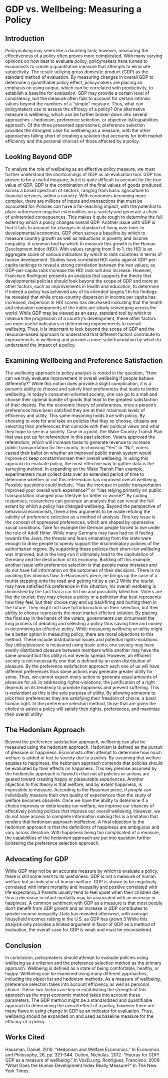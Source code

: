 # GDP vs. Wellbeing: Measuring a Policy

## Introduction	
Policymaking may seem like a daunting task; however, measuring the effectiveness of a policy often proves more complicated. With many varying opinions on how best to evaluate policy, policymakers have turned to economists to create a quantitative measure that attempts to eliminate subjectivity. The result: utilizing gross domestic product (GDP) as the standard method of evaluation. By measuring changes in overall GDP to determine a quantifiable policy effect, policymakers are placing an emphasis on using output, which can be correlated with productivity, to establish a baseline for evaluation. GDP may provide a certain level of consistency, but the measure often fails to account for certain intrinsic values beyond the numbers of a “simple” measure. Thus, what can policymakers use to assess the efficacy of a policy? One alternative measure is wellbeing, which can be further broken down into several approaches – hedonism, preference selection, or objective list/capabilities approach. Of the three presented approaches, preference selection provides the strongest case for wellbeing as a measure, with the other approaches falling short of creating a solution that accounts for both market efficiency and the personal choices of those affected by a policy.

## Looking Beyond GDP
To analyze the role of wellbeing as an effective policy measure, we must further understand the shortcomings of GDP as an evaluation tool. GDP has proven to be a useful measure, but it is quite difficult to account for the true value of GDP. GDP is the combination of the final values of goods produced across a broad spectrum of sectors, ranging from basic agriculture to financial services, within a country. With economies becoming more complex, there are millions of inputs and transactions that must be accounted for. Policies can have a far-reaching impact, with the potential to place unforeseen negative externalities on a society and generate a chain of unintended consequences. This makes it quite tough to determine the full extent by which a policy changes overall GDP. 
Another issue with GDP is that it fails to account for changes in standard of living over time. In developmental economics, GDP often serves a baseline by which to measure country growth as well as reductions in poverty and income inequality. A common tool by which to measure this growth is the Human Development Index (HDI). With values ranging from 0 to 1, the HDI is an aggregate score of various indicators by which to rank countries in terms of human development. Studies have correlated HDI ranks against GDP-per-capita rankings to reveal a strong correlation between the two values; as GDP-per-capita rank increase the HDI rank will also increase. However, Francisco Rodriguez presents an analysis that supports the theory that developmental policies should look beyond the scope of GDP and more at other factors, such as improvements in health and education, to determine if indeed a policy has achieved any of its intended targets.1 In his findings he revealed that while cross-country dispersion in income per capita has increased, dispersion in HDI scores has decreased indicating that the health and education components of the index are slowly converging across the world. While GDP may be viewed as an easy, standard tool by which to measure the progression of a country’s development, these other factors are more useful indicators in determining improvements to overall wellbeing. Thus, it is important to look beyond the scope of GDP and the resource-based approach to understand that different factors contribute to improvements in wellbeing and provide a more solid foundation by which to understand the impact of a policy.

## Examining Wellbeing and Preference Satisfaction
The wellbeing approach to policy analysis is rooted in the question, “How can we truly evaluate improvement in overall wellbeing if people behave differently?” While this notion does provide a slight complication, it is a person’s ability to choose and satisfy their preferences that leads to better wellbeing. In today’s consumer-oriented society, one can go to a mall and choose their optimal bundle of goods that lead to the greatest satisfaction of their desires. Per the economic theory of preferences, once a person’s preferences have been satisfied they are at their maximum levels of efficiency and utility. 
This same reasoning holds true with policy. By choosing to vote for and take on policies that they so choose, citizens are selecting their preferences that coincide with their political views and what they hope to see in a society. Case in a point, the Wake Country Transit Plan that was put up for referendum in this past election. Voters approved the referendum, which will increase taxes to generate revenue to increase public transportation for the county. In choosing “Yes” or “No”, voters casted their ballot on whether an improved public transit system would improve or keep constant/worsen their overall wellbeing. 
In using this approach to evaluate policy, the most effective way to gather data is the surveying method. In expanding on the Wake Transit Plan example, experimenters must collect data over an extended period of time to determine whether or not this referendum has improved overall wellbeing. Possible questions could include, “Has the increase in public transportation improved your overall work experience?” or “Has relying primarily on public transportation changed your lifestyle for better or worse?” By coding responses, researchers can generate an analysis that can reveal the full extent by which a policy has changed wellbeing. Beyond the perspective of behavioral economists, there a few arguments to be made refuting the validity of preference selection as a method of analysis. 
One key issue is the concept of oppressed preferences, which are shaped by oppressive social conditions. Take for example the German people forced to live under the rule of Adolf Hitler. While many Germans may have had no ill feeling towards the Jews, the threats and fears emanating from the state were enough to drive people to openly support the discriminatory policies of the authoritarian regime. By supporting these policies their short-run wellbeing was improved, but in the long-run it ultimately lead to the capitulation of Germany and the destruction of its economy. Building off this example, another issue with preference selection is that people make mistakes and do not have full information on the outcomes of their decisions. There is no avoiding this obvious flaw. In Hausman’s piece, he brings up the case of a tourist stepping onto the road and getting hit by a car.2 While the tourist may have satisfied his preference in this situation, his overall wellbeing is diminished by the fact that a car hit him and possibility killed him. Voters are like the tourist; they may choose a policy or a politician that best represents how they feel, but their choice may end up backfiring and hurting them in the future. They might not have full information on their selection, but their ability to choose represents the most market efficient solution. By placing the final say in the hands of the voters, governments can circumvent the long process of debating and selecting a policy thus saving time and money in determining an effective policy. 
While measuring wellbeing or utility might be a better option in measuring policy, there are moral objections to this method. These include distributional issues and potential rights-violations. Say utility/pleasure is measured using basic units; one society may have evenly distributed pleasure between members while another may have the same amount but this utility is not evenly spread. However, an efficient society is not necessarily one that is defined by an even distribution of pleasure. By the preference satisfaction approach each one of us will have different preferences thus some actions may generate greater utility for some. Thus, we cannot expect every action to generate equal amounts of pleasure for all. In addressing rights-violations, the justification of a right depends on its tendency to promote happiness and prevent suffering. This is redundant as this is the sole purpose of utility. By allowing someone to pick their preferences they are satisfying their freedom of choice, a basic human right. In the preference selection method, those that are given the choice to select a policy will satisfy their rights, preferences, and maximize their overall utility. 

## The Hedonism Approach
Beyond the preference satisfaction approach, wellbeing can also be measured using the hedonism approach. Hedonism is defined as the pursuit of pleasure or happiness. Economists often attempt to determine how much welfare is added or lost to society due to a policy. By assuming that welfare equates to happiness, the hedonism approach contends that policies should be evaluated by their effects on happiness. This key premise assumed by the hedonistic approach is flawed in that not all policies or actions are geared toward creating happy or pleasurable experiences. Another objection to this theory is that welfare, and by extent happiness, is impossible to measure. According to the Hausman piece, if people can individually measure their own quality of experiences then the study of welfare becomes obsolete. Once we have the ability to determine if a choice improves or deteriorates our welfare, we improve our chances of effectively picking policies that improve our overall wellbeing. However, we do not have access to complete information making this is a limitation that renders that hedonism approach ineffective. A final objection to the hedonism approach is that the definitions of happiness are ambiguous and vary across literature. With happiness being too complicated of a measure, the capabilities of the hedonism approach are put into question further bolstering the preference selection approach.

## Advocating for GDP
While GDP may not be an accurate measure by which to evaluate a policy, there is still some merit to its usefulness. GDP is not a measure of human welfare but an indicator of human welfare. GDP is shown to be negatively correlated with infant mortality and inequality and positive correlated with life expectancy.3 Parents usually tend to feel upset when their children die, thus a decrease in infant mortality may be associated with an increase in happiness. A common sentiment with GDP as a measure is that most people don’t benefit from GDP growth and an increase in GDP contributes to greater income inequality. Data has revealed otherwise, with average household incomes raising in the U.S. as GDP has grown.3 While this analysis only provides a limited argument in favor of GDP as a method of evaluation, the overall case for GDP is weak and must be reconsidered.

## Conclusion
In conclusion, policymakers should attempt to evaluate policies using wellbeing as a criterion and the preference selection method as the primary approach. Wellbeing is defined as a state of being comfortable, healthy, or happy. Wellbeing can be examined using many different approaches, including the object list and hedonism methods. As a measure of wellbeing, preference selection takes into account efficiency as well as personal choice. These two factors are key in establishing the strength of this approach as the most economic method takes into account these parameters. The GDP method might be a standardized and quantifiable approach to determining the overall effect of a policy, however there are many flaws in using change in GDP as an indicator for evaluation. Thus, wellbeing should be expanded on and used as baseline measure for the efficacy of a policy.

## Works Cited
Hausman, Daniel. 2010. “Hedonism and Welfare Economics.” In Economics and Philosophy, 26, pp. 321-344.
Oulton, Nicholas. 2012. “Hooray for GDP! GDP as a measure of wellbeing.” In VoxEu.org.
Rodriguez, Francisco. 2009. “What Does the Human Development Index Really Measure?” In The New York Times.
